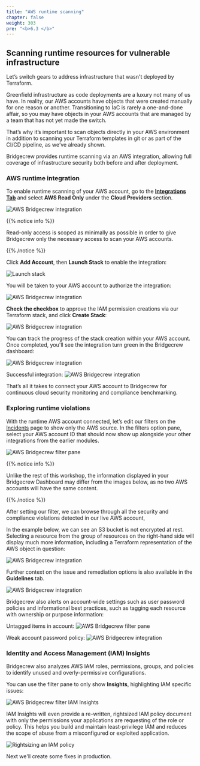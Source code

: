 ```yaml
---
title: "AWS runtime scanning"
chapter: false
weight: 303
pre: "<b>6.3 </b>"
---
```


## Scanning runtime resources for vulnerable infrastructure

Let’s switch gears to address infrastructure that wasn't deployed by Terraform.

Greenfield infrastructure as code deployments are a luxury not many of us have. In reality, our AWS accounts have objects that were created manually for one reason or another. Transitioning to IaC is rarely a one-and-done affair, so you may have objects in your AWS accounts that are managed by a team that has not yet made the switch.

That’s why it’s important to scan objects directly in your AWS environment in addition to scanning your Terraform templates in git or as part of the CI/CD pipeline, as we’ve already shown.

Bridgecrew provides runtime scanning via an AWS integration, allowing full coverage of infrastructure security both before and after deployment.

### AWS runtime integration

To enable runtime scanning of your AWS account, go to the [**Integrations Tab**](https://www.bridgecrew.cloud/integrations) and select **AWS Read Only** under the **Cloud Providers** section.

![AWS Bridgecrew integration](./images/dashboard-aws-runtime-00001.png "AWS Bridgecrew integration")


{{% notice info %}}
<p style='text-align: left;'>
Read-only access is scoped as minimally as possible in order to give Bridgecrew only the necessary access to scan your AWS accounts.
</p>
{{% /notice %}}

Click **Add Account**, then **Launch Stack** to enable the integration: 

![Launch stack](./images/aws-integration-add.png "Launch stack")

You will be taken to your AWS account to authorize the integration:

![AWS Bridgecrew integration](./images/dashboard-aws-runtime-00003.png "AWS Bridgecrew integration")

**Check the checkbox** to approve the IAM permission creations via our Terraform stack, and click **Create Stack**:

![AWS Bridgecrew integration](./images/dashboard-aws-runtime-00004.png "AWS Bridgecrew integration")

You can track the progress of the stack creation within your AWS account. Once completed, you'll see the integration turn green in the Bridgecrew dashboard:

![AWS Bridgecrew integration](./images/dashboard-aws-runtime-00006.png "AWS Bridgecrew integration")

Successful integration: 
![AWS Bridgecrew integration](./images/dashboard-aws-runtime-00007.png "AWS Bridgecrew integration")

That’s all it takes to connect your AWS account to Bridgecrew for continuous cloud security monitoring and compliance benchmarking.

### Exploring runtime violations
With the runtime AWS account connected, let’s edit our filters on the [Incidents](https://www.bridgecrew.cloud/incidents) page to show only the AWS source. In the filters option pane, select your AWS account ID that should now show up alongside your other integrations from the earlier modules.


![AWS Bridgecrew filter pane](./images/filter-aws-only-dash.png "AWS Bridgecrew filter pane")


{{% notice info %}}
<p style='text-align: left;'>
Unlike the rest of this workshop, the information displayed in your Bridgecrew Dashboard may differ from the images below, as no two AWS accounts will have the same content.
</p>
{{% /notice %}}

After setting our filter, we can browse through all the security and compliance violations detected in our live AWS account, 

In the example below, we can see an S3 bucket is not encrypted at rest. Selecting a resource from the group of resources on the right-hand side will display much more information, including a Terraform representation of the AWS object in question:

![AWS Bridgecrew integration](./images/dashboard-aws-runtime-00012.png "AWS Bridgecrew integration")

Further context on the issue and remediation options is also available in the **Guidelines** tab.

![AWS Bridgecrew integration](./images/dashboard-aws-runtime-00013.png "AWS Bridgecrew integration")

Bridgecrew also alerts on account-wide settings such as user password policies and informational best practices, such as tagging each resource with ownership or purpose information:

Untagged items in account:
![AWS Bridgecrew filter pane](./images/example-tagging-info.png "AWS Bridgecrew filter pane")

Weak account password policy:
![AWS Bridgecrew integration](./images/dashboard-aws-runtime-00008.png "AWS Bridgecrew integration")


### Identity and Access Management (IAM) Insights
Bridgecrew also analyzes AWS IAM roles, permissions, groups, and policies to identify unused and overly-permissive configurations.

You can use the filter pane to only show **Insights**, highlighting IAM specific issues:


![AWS Bridgecrew filter IAM Insights](./images/dashboard-aws-runtime-00009.png "AWS Bridgecrew filter IAM Insights")

IAM Insights will even provide a re-written, rightsized IAM policy document with only the permissions your applications are requesting of the role or policy. This helps you build and maintain least-privilege IAM and reduces the scope of abuse from a misconfigured or exploited application.

![Rightsizing an IAM policy](./images/iam-insights-rightsizing.png "Rightsizing an IAM policy")

Next we'll create some fixes in production.